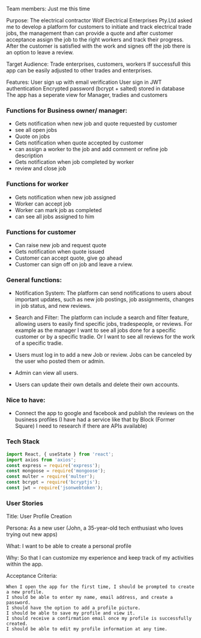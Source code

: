 Team members: Just me this time

Purpose:
The electrical contractor Wolf Electrical Enterprises Pty.Ltd
asked me to develop a platform for customers to initiate and track electrical trade jobs, the management than can provide a quote and after customer acceptance assign the job to the right workers and track their progress.  After the customer is satisfied with the work and signes off the job there is an option to leave a review.

Target Audience:
Trade  enterprises, customers, workers
If successfull this app can be easily adjusted to other trades and enterprises.

Features:
User sign up with email verification
User sign in
JWT authentication
Encrypted password (bcrypt + salted) stored in database
The app has a seperate view for Manager, tradies and customers
### Functions for Business owner/ manager: 
* Gets notification when new job and quote requested by customer
* see all open jobs
* Quote on jobs
* Gets notification when quote accepted by customer
* can assign a worker to the job and add comment or refine job description
* Gets notification when job completed by worker
* review and close job
### Functions for worker
* Gets notification when new job assigned
* Worker can accept job
* Worker can mark job as completed
* can see all jobs assigned to him
### Functions for customer
* Can raise new job and request quote
* Gets notification when quote issued
* Customer can accept quote, give go ahead
* Customer can sign off on job and leave a rview.

### General functions: 
* Notification System: The platform can send notifications to users about important updates, such as new job postings, job assignments, changes in job status, and new reviews.
* Search and Filter: The platform can include a search and filter feature, allowing users to easily find specific jobs, tradespeople, or reviews. 
For example as the manager I want to see all jobs done for a specific customer or by a specific tradie.
Or I want to see all reviews for the work of a specific tradie.

* Users must log in to add a new Job or review. Jobs can be canceled by the user who posted them or admin.

* Admin can view all users.

* Users can update their own details and delete their own accounts.

### Nice to have:
* Connect the app to google and facebook and publish the reviews on the business profiles
(I have had a service like that by Block (Former Square) I need to research if there are APIs available)

### Tech Stack

```js
import React, { useState } from 'react';
import axios from 'axios';
const express = require('express');
const mongoose = require('mongoose');
const multer = require('multer');
const bcrypt = require('bcryptjs');
const jwt = require('jsonwebtoken');
```



### User Stories

Title: User Profile Creation

Persona: As a new user (John, a 35-year-old tech enthusiast who loves trying out new apps)

What: I want to be able to create a personal profile

Why: So that I can customize my experience and keep track of my activities within the app.

Acceptance Criteria:

    When I open the app for the first time, I should be prompted to create a new profile.
    I should be able to enter my name, email address, and create a password.
    I should have the option to add a profile picture.
    I should be able to save my profile and view it.
    I should receive a confirmation email once my profile is successfully created.
    I should be able to edit my profile information at any time.